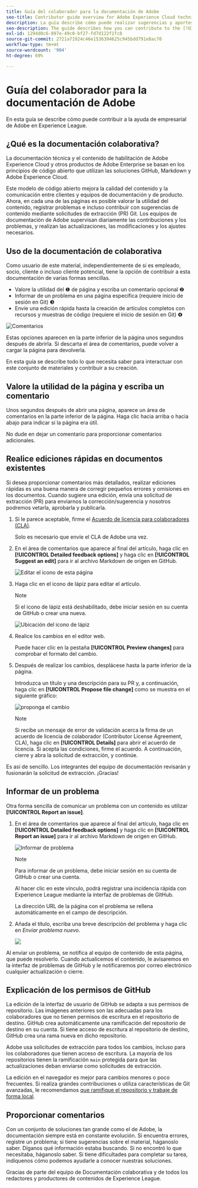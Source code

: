 ```yaml
---
title: Guía del colaborador para la documentación de Adobe
seo-title: Contributor guide overview for Adobe Experience Cloud technical documentation
description: La guía describe cómo puede realizar sugerencias y aportes al sitio de documentación de Adobe.
seo-description: The guide describes how you can contribute to the [!UICONTROL Adobe Experience Cloud] technical documentation.
exl-id: 1294d0c6-897e-49c0-bf27-fd7d122f1fc8
source-git-commit: 2721a71924c46e1536394625c945bdd791e8ac70
workflow-type: tm+mt
source-wordcount: '904'
ht-degree: 69%

---
```


# Guía del colaborador para la documentación de Adobe

En esta guía se describe cómo puede contribuir a la ayuda de empresarial de Adobe en Experience League.

## ¿Qué es la documentación colaborativa?

La documentación técnica y el contenido de habilitación de Adobe Experience Cloud y otros productos de Adobe Enterprise se basan en los principios de código abierto que utilizan las soluciones GitHub, Markdown y Adobe Experience Cloud.

Este modelo de código abierto mejora la calidad del contenido y la comunicación entre clientes y equipos de documentación y de producto. Ahora, en cada una de las páginas es posible valorar la utilidad del contenido, registrar problemas e incluso contribuir con sugerencias de contenido mediante solicitudes de extracción (PR) Git. Los equipos de documentación de Adobe supervisan diariamente las contribuciones y los problemas, y realizan las actualizaciones, las modificaciones y los ajustes necesarios.

## Uso de la documentación de colaborativa

Como usuario de este material, independientemente de si es empleado, socio, cliente o incluso cliente potencial, tiene la opción de contribuir a esta documentación de varias formas sencillas.

* Valore la utilidad del ❶ de página y escriba un comentario opcional ❷
* Informar de un problema en una página específica (requiere inicio de sesión en Git) ❸
* Envíe una edición rápida hasta la creación de artículos completos con recursos y muestras de código (requiere el inicio de sesión en Git) ❹

![Comentarios](assets/feedback-options.png)

Estas opciones aparecen en la parte inferior de la página unos segundos después de abrirla. Si descarta el área de comentarios, puede volver a cargar la página para devolverla.

En esta guía se describe todo lo que necesita saber para interactuar con este conjunto de materiales y contribuir a su creación.

<!--
>[!IMPORTANT]
>All repositories that publish to docs.adobe.com have adopted the [Adobe Open Source Code of Conduct](../code-of-conduct.md) or the [.NET Foundation Code of Conduct](https://dotnetfoundation.org/code-of-conduct). For more information, see the [Contributing](../contributing.md) article.
>
> Minor corrections or clarifications to documentation and code examples in public repositories are covered by the [Adobe Documentation Terms of Use](https://www.adobe.com/legal/terms.html). New or significant changes generate a comment in the pull request, asking you to submit an online Contribution License Agreement (CLA) if you are not an employee of Adobe. We need you to complete the online form before we can review or accept your pull request.
-->

## Valore la utilidad de la página y escriba un comentario

Unos segundos después de abrir una página, aparece un área de comentarios en la parte inferior de la página. Haga clic hacia arriba o hacia abajo para indicar si la página era útil.

No dude en dejar un comentario para proporcionar comentarios adicionales.

## Realice ediciones rápidas en documentos existentes

Si desea proporcionar comentarios más detallados, realizar ediciones rápidas es una buena manera de corregir pequeños errores y omisiones en los documentos. Cuando sugiere una edición, envía una solicitud de extracción (PR) para enviarnos la corrección/sugerencia y nosotros podremos vetarla, aprobarla y publicarla.

1. Si le parece aceptable, firme el [Acuerdo de licencia para colaboradores (CLA)](http://opensource.adobe.com/cla.html).

   Solo es necesario que envíe el CLA de Adobe una vez.

1. En el área de comentarios que aparece al final del artículo, haga clic en **[!UICONTROL Detailed feedback options]** y haga clic en **[!UICONTROL Suggest an edit]** para ir al archivo Markdown de origen en GitHub.

   ![Editar el icono de esta página](/help/assets/feedback-suggest-edit.png)

1. Haga clic en el icono de lápiz para editar el artículo.

   >[!NOTE]
   >
   >Si el icono de lápiz está deshabilitado, debe iniciar sesión en su cuenta de GitHub o crear una nueva.

   ![Ubicación del icono de lápiz](assets/git_edit.png)

1. Realice los cambios en el editor web.

   Puede hacer clic en la pestaña **[!UICONTROL Preview changes]** para comprobar el formato del cambio.

1. Después de realizar los cambios, desplácese hasta la parte inferior de la página.

   Introduzca un título y una descripción para su PR y, a continuación, haga clic en **[!UICONTROL Propose file change]** como se muestra en el siguiente gráfico:

   ![proponga el cambio](assets/submit-pull-request.png)

   >[!NOTE]
   >
   >Si recibe un mensaje de error de validación acerca la firma de un acuerdo de licencia de colaborador (Contributor License Agreement, CLA), haga clic en **[!UICONTROL Details]** para abrir el acuerdo de licencia. Si acepta las condiciones, firme el acuerdo. A continuación, cierre y abra la solicitud de extracción, y continúe.

Es así de sencillo. Los integrantes del equipo de documentación revisarán y fusionarán la solicitud de extracción. ¡Gracias! 

## Informar de un problema

Otra forma sencilla de comunicar un problema con un contenido es utilizar **[!UICONTROL Report an issue]**.

1. En el área de comentarios que aparece al final del artículo, haga clic en **[!UICONTROL Detailed feedback options]** y haga clic en **[!UICONTROL Report an issue]** para ir al archivo Markdown de origen en GitHub.

   ![Informar de problema](assets/feedback-report-issue.png)

   >[!NOTE]
   >
   >Para informar de un problema, debe iniciar sesión en su cuenta de GitHub o crear una cuenta.

   Al hacer clic en este vínculo, podrá registrar una incidencia rápida con Experience League mediante la interfaz de problemas de GitHub.

   La dirección URL de la página con el problema se rellena automáticamente en el campo de descripción.

1. Añada el título, escriba una breve descripción del problema y haga clic en *Enviar problema nuevo*.

   ![](assets/git_issue_example.png)

Al enviar un problema, se notifica al equipo de contenido de esta página, que puede resolverlo. Cuando actualicemos el contenido, le avisaremos en la interfaz de problemas de GitHub y le notificaremos por correo electrónico cualquier actualización o cierre.

## Explicación de los permisos de GitHub

La edición de la interfaz de usuario de GitHub se adapta a sus permisos de repositorio. Las imágenes anteriores son las adecuadas para los colaboradores que no tienen permisos de escritura en el repositorio de destino. GitHub crea automáticamente una ramificación del repositorio de destino en su cuenta. Si tiene acceso de escritura al repositorio de destino, GitHub crea una rama nueva en dicho repositorio.

Adobe usa solicitudes de extracción para todos los cambios, incluso para los colaboradores que tienen acceso de escritura. La mayoría de los repositorios tienen la ramificación `main` protegida para que las actualizaciones deban enviarse como solicitudes de extracción.

La edición en el navegador es mejor para cambios menores o poco frecuentes. Si realiza grandes contribuciones o utiliza características de Git avanzadas, le recomendamos [que ramifique el repositorio y trabaje de forma local](setup/full-workflow.md).

## Proporcionar comentarios

Con un conjunto de soluciones tan grande como el de Adobe, la documentación siempre está en constante evolución. Si encuentra errores, registre un problema; si tiene sugerencias sobre el material, háganoslo saber. Díganos qué información estaba buscando. Si no encontró lo que necesitaba, háganoslo saber. Si tiene dificultades para completar su tarea, indíquenos cómo podemos ayudarle a conocer nuestras soluciones.

Gracias de parte del equipo de Documentación colaborativa y de todos los redactores y productores de contenidos de Experience League.
